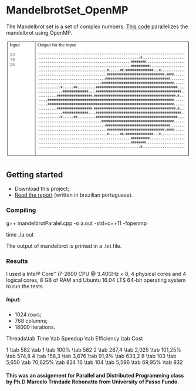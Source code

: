 # MandelbrotSet_OpenMP


The Mandelbrot set is a set of complex numbers. [This code](mandelbrotParalel.cpp) parallelizes the mandelbrot using OpenMP.


![Example](figures/example.PNG)


## Getting started

- Download this project;
- [Read the report](TechnicalReport_MandelbrotSetOpenMP.pdf) (written in brazilian portuguese).

### Compiling

g++ mandelbrotParalel.cpp -o a.out -std=c++11 -fopenmp

time ./a.out

The output of mandelbrot is printed in a .txt file.


### Results

I used a Intel® Core™ i7-2600 CPU @ 3.40GHz × 8, 4 physical cores and 4 logical cores, 8 GB of RAM and Ubuntu 16.04 LTS 64-bit operating system to run the tests.

##### Input: 
- 1024 rows;
- 768 columns;
- 18000 iterations.

Threads\tab Time 	\tab	Speedup \tab		Efficiency 	\tab	Cost 

1 	\tab	582 	\tab	1 			\tab	100% 		\tab	582
2 	\tab	287,4 	\tab	2,025 		\tab	101,25% 	\tab	574,8
4 	\tab	158,3 	\tab	3,676 		\tab	91,9% 		\tab	633,2
8 	\tab	103 	\tab 	5,650 		\tab	70,625% 	\tab	824
16 	\tab	104 	\tab	5,596 		\tab	69,95% 		\tab	832

#### This was an assignment for Parallel and Distributed Programming class by Ph.D Marcelo Trindade Rebonatto from University of Passo Fundo.

